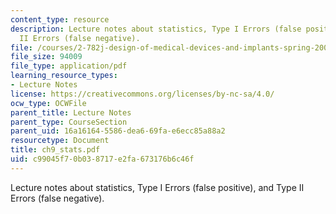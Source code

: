 ```yaml
---
content_type: resource
description: Lecture notes about statistics, Type I Errors (false positive), and Type
  II Errors (false negative).
file: /courses/2-782j-design-of-medical-devices-and-implants-spring-2006/c99045f70b038717e2fa673176b6c46f_ch9_stats.pdf
file_size: 94009
file_type: application/pdf
learning_resource_types:
- Lecture Notes
license: https://creativecommons.org/licenses/by-nc-sa/4.0/
ocw_type: OCWFile
parent_title: Lecture Notes
parent_type: CourseSection
parent_uid: 16a16164-5586-dea6-69fa-e6ecc85a88a2
resourcetype: Document
title: ch9_stats.pdf
uid: c99045f7-0b03-8717-e2fa-673176b6c46f
---
```

Lecture notes about statistics, Type I Errors (false positive), and Type II Errors (false negative).